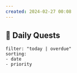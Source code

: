 ```yaml
---
created: 2024-02-27 00:08
---
```

## 📝 Daily Quests
```todoist
filter: "today | overdue"
sorting:
- date
- priority

